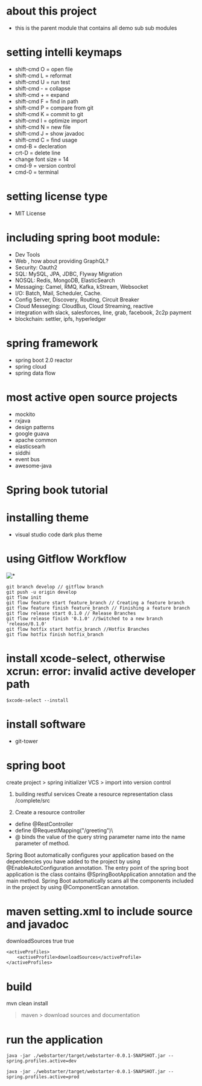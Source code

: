   # about this project
 - this is the parent module that contains all demo sub sub modules

 # setting intelli keymaps
 - shift-cmd O = open file
 - shift-cmd L = reformat
 - shift-cmd U = run test
 - shift-cmd - = collapse 
 - shift-cmd + = expand
 - shift-cmd F = find in path
 - shift-cmd P = compare from git
 - shift-cmd K = commit to git
 - shift-cmd I = optimize import
 - shift-cmd N = new file
 - shift-cmd J = show javadoc
 - shift-cmd C = find usage
 - cmd-B = decleration
 - crt-D = delete line
 - change font size = 14
 - cmd-9 = version control
 - cmd-0 = terminal

 # setting license type
 - MIT License
 
 # including spring boot module:
 - Dev Tools
 - Web , how about providing GraphQL?
 - Security: Oauth2
 - SQL: MySQL, JPA, JDBC, Flyway Migration
 - NOSQL: Redis, MongoDB, ElasticSearch
 - Messaging: Camel, RMQ, Kafka, kStream, Websocket
 - I/O: Batch, Mail, Scheduler, Cache.
 - Config Server, Discovery, Routing, Circuit Breaker
 - Cloud Messeging: CloudBus, Cloud Streaming, reactive
 - integration with slack, salesforces, line, grab, facebook, 2c2p payment
 - blockchain: settler, ipfs, hyperledger
 
 # spring framework 
 - spring boot 2.0 reactor
 - spring cloud
 - spring data flow
 
 # most active open source projects
 - mockito
 - rxjava
 - design patterns
 - google guava
 - apache common
 - elasticsearh
 - siddhi
 - event bus
 - awesome-java
 
 # Spring book tutorial
[](https://www.tutorialspoint.com/spring_boot/index.htm)
[](https://docs.spring.io/spring-boot/docs/2.1.5.RELEASE/reference/htmlsingle/)
 


 # installing theme
 * visual studio code dark plus theme

 # using Gitflow Workflow

![*](https://www.atlassian.com/dam/jcr:61ccc620-5249-4338-be66-94d563f2843c/05%20(2).svg) 
 
    git branch develop // gitflow branch
    git push -u origin develop
    git flow init
    git flow feature start feature_branch // Creating a feature branch    
    git flow feature finish feature_branch // Finishing a feature branch
    git flow release start 0.1.0 // Release Branches
    git flow release finish '0.1.0' //Switched to a new branch 'release/0.1.0'
    git flow hotfix start hotfix_branch //Hotfix Branches
    git flow hotfix finish hotfix_branch

# install xcode-select, otherwise xcrun: error: invalid active developer path
    $xcode-select --install


# install software
* git-tower

 # spring boot
 create project > spring initializer 
 VCS > import into version control 
 
 1. building restful services
 Create a resource representation class
 /complete/src
 
 2. Create a resource controller
 * define @RestController
 * define @RequestMapping("/greeting")\
 * @ binds the value of the query string parameter name into the name parameter of method.
 
 Spring Boot automatically configures your application based on the dependencies you have added to the project by using @EnableAutoConfiguration annotation. 
 The entry point of the spring boot application is the class contains @SpringBootApplication annotation and the main method. 
 Spring Boot automatically scans all the components included in the project by using @ComponentScan annotation.


# maven setting.xml to include source and javadoc
<settings>
   <!-- ... other settings here ... -->
    <profiles>
        <profile>
            <id>downloadSources</id>
            <properties>
                <downloadSources>true</downloadSources>
                <downloadJavadocs>true</downloadJavadocs>
            </properties>
        </profile>
    </profiles>

    <activeProfiles>
        <activeProfile>downloadSources</activeProfile>
    </activeProfiles>
</settings>

# build 
mvn clean install
> maven > download sources and documentation
 
 # run the application
    java -jar ./webstarter/target/webstarter-0.0.1-SNAPSHOT.jar --spring.profiles.active=dev
[](http://localhost:9090)
    
    java -jar ./webstarter/target/webstarter-0.0.1-SNAPSHOT.jar --spring.profiles.active=prod
[](http://localhost:4431)


    
    
 
 
 